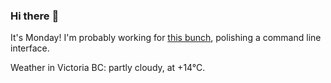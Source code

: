 ### Hi there :wave:

It's Monday! I'm probably working for [this bunch](https://github.com/kohofinancial), polishing a command line interface.

Weather in Victoria BC: partly cloudy, at +14°C.
